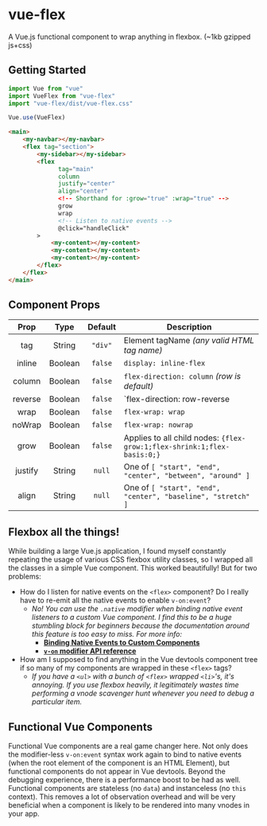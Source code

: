 # vue-flex
A Vue.js functional component to wrap anything in flexbox. (~1kb gzipped js+css)

## Getting Started
```js
import Vue from "vue"
import VueFlex from "vue-flex"
import "vue-flex/dist/vue-flex.css"

Vue.use(VueFlex)
```

```html
<main>
    <my-navbar></my-navbar>
    <flex tag="section">
        <my-sidebar></my-sidebar>
        <flex
              tag="main"
              column
              justify="center"
              align="center"
              <!-- Shorthand for :grow="true" :wrap="true" -->
              grow
              wrap
              <!-- Listen to native events -->
              @click="handleClick"
        >
            <my-content></my-content>
            <my-content></my-content>
            <my-content></my-content>
        </flex>
    </flex>
</main>
```

## Component Props
| Prop      | Type      | Default   | Description |
| :-------: | :-------: | :-------: | ----------- |
| tag       | String    | `"div"`   | Element tagName _(any valid HTML tag name)_ |
| inline    | Boolean   | `false`   | `display: inline-flex` |
| column    | Boolean   | `false`   | `flex-direction: column` _(row is default)_ |
| reverse   | Boolean   | `false`   | `flex-direction: row-reverse|column-reverse` |
| wrap      | Boolean   | `false`   | `flex-wrap: wrap` |
| noWrap    | Boolean   | `false`   | `flex-wrap: nowrap` |
| grow      | Boolean   | `false`   | Applies to all child nodes: `{flex-grow:1;flex-shrink:1;flex-basis:0;}` |
| justify   | String    | `null`    | One of `[ "start", "end", "center", "between", "around" ]` |
| align     | String    | `null`    | One of `[ "start", "end", "center", "baseline", "stretch" ]` |

## Flexbox all the things!
While building a large Vue.js application, I found myself constantly repeating the usage of various CSS flexbox utility classes, so I wrapped all the classes in a simple Vue component. This worked beautifully! But for two problems:

- How do I listen for native events on the `<flex>` component? Do I really have to re-emit all the native events to enable `v-on:event`?
    - _No! You can use the `.native` modifier when binding native event listeners to a custom Vue component. I find this to be a huge stumbling block for beginners because the documentation around this feature is too easy to miss. For more info:_
        - [**Binding Native Events to Custom Components**](https://vuejs.org/v2/guide/components.html#Binding-Native-Events-to-Components)
        - [**`v-on` modifier API reference**](https://vuejs.org/v2/api/#v-on)
- How am I supposed to find anything in the Vue devtools component tree if so many of my components are wrapped in these `<flex>` tags?
    - _If you have a `<ul>` with a bunch of `<flex>` wrapped `<li>`'s, it's annoying. If you use flexbox heavily, it legitimately wastes time performing a vnode scavenger hunt whenever you need to debug a particular item._

## Functional Vue Components
Functional Vue components are a real game changer here. Not only does the modifier-less `v-on:event` syntax work again to bind to native events (when the root element of the component is an HTML Element), but functional components do not appear in Vue devtools. Beyond the debugging experience, there is a performance boost to be had as well. Functional components are stateless (no `data`) and instanceless (no `this` context). This removes a lot of observation overhead and will be very beneficial when a component is likely to be rendered into many vnodes in your app.
